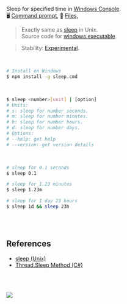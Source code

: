 Sleep for specified time in [Windows Console].<br>
🖥️ [Command prompt](https://www.npmjs.com/package/sleep.cmd),
📜 [Files](https://unpkg.com/sleep.cmd/),

> Exactly same as [sleep] in Unix. \
> Source code for [windows executable].

> Stability: [Experimental](https://www.youtube.com/watch?v=L1j93RnIxEo).

[sleep]: https://en.wikipedia.org/wiki/Sleep_(Unix)
[Windows Console]: https://en.wikipedia.org/wiki/Win32_console
[windows executable]: https://repl.it/@wolfram77/sleep-cmd

<br>

```bash
# Install on Windows
$ npm install -g sleep.cmd
```

<br>

```bash
$ sleep <number>[unit] | [option]
# Units:
# s: sleep for number seconds.
# m: sleep for number minutes.
# h: sleep for number hours.
# d: sleep for number days.
# Options:
# --help: get help
# --version: get version details
```

<br>

```bash
# sleep for 0.1 seconds
$ sleep 0.1

# sleep for 1.23 minutes
$ sleep 1.23m

# sleep for 1 day 23 hours
$ sleep 1d && sleep 23h
```

<br>
<br>


## References

- [sleep (Unix)][sleep]
- [Thread.Sleep Method (C#)](https://docs.microsoft.com/en-us/dotnet/api/system.threading.thread.sleep)

<br>
<br>

[![](https://img.youtube.com/vi/rCSCPujLs14/maxresdefault.jpg)](https://www.youtube.com/watch?v=rCSCPujLs14)
